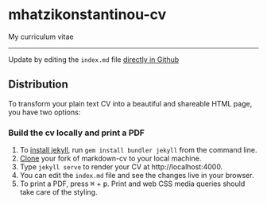 # mhatzikonstantinou-cv

My curriculum vitae 
***


Update by editing the `index.md` file [directly in Github](https://help.github.com/articles/editing-files-in-your-repository/)


## Distribution

To transform your plain text CV into a beautiful and shareable HTML page, you have two options:

###  Build the cv locally and print a PDF

1. To [install jekyll](https://jekyllrb.com/docs/installation/), run `gem install bundler jekyll` from the command line.
3. [Clone](https://help.github.com/en/articles/cloning-a-repository) your fork of markdown-cv to your local machine.
3. Type `jekyll serve` to render your CV at http://localhost:4000.
4. You can edit the `index.md` file and see the changes live in your browser.
5. To print a PDF, press <kbd>⌘</kbd> + <kbd>p</kbd>. Print and web CSS media queries should take care of the styling.

